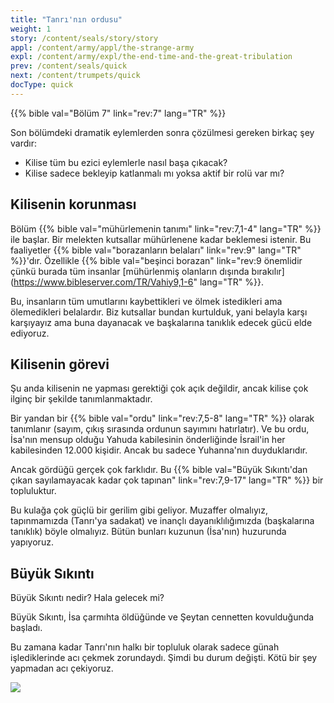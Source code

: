 ```yaml
---
title: "Tanrı'nın ordusu"
weight: 1
story: /content/seals/story/story
appl: /content/army/appl/the-strange-army
expl: /content/army/expl/the-end-time-and-the-great-tribulation
prev: /content/seals/quick
next: /content/trumpets/quick
docType: quick
---
```


{{% bible val="Bölüm 7" link="rev:7" lang="TR" %}}

Son bölümdeki dramatik eylemlerden sonra çözülmesi gereken birkaç şey vardır:
- Kilise tüm bu ezici eylemlerle nasıl başa çıkacak?
- Kilise sadece bekleyip katlanmalı mı yoksa aktif bir rolü var mı?

## Kilisenin korunması

Bölüm {{% bible val="mühürlemenin tanımı" link="rev:7,1-4" lang="TR" %}} ile başlar. Bir melekten kutsallar mühürlenene kadar beklemesi istenir. Bu faaliyetler {{% bible val="borazanların belaları" link="rev:9" lang="TR" %}}'dır. Özellikle {{% bible val="beşinci borazan" link="rev:9 önemlidir çünkü burada tüm insanlar [mühürlenmiş olanların dışında bırakılır](https://www.bibleserver.com/TR/Vahiy9,1-6" lang="TR" %}}.

Bu, insanların tüm umutlarını kaybettikleri ve ölmek istedikleri ama ölemedikleri belalardır. Biz kutsallar bundan kurtulduk, yani belayla karşı karşıyayız ama buna dayanacak ve başkalarına tanıklık edecek gücü elde ediyoruz.

## Kilisenin görevi

Şu anda kilisenin ne yapması gerektiği çok açık değildir, ancak kilise çok ilginç bir şekilde tanımlanmaktadır.

Bir yandan bir {{% bible val="ordu" link="rev:7,5-8" lang="TR" %}} olarak tanımlanır (sayım, çıkış sırasında ordunun sayımını hatırlatır). Ve bu ordu, İsa'nın mensup olduğu Yahuda kabilesinin önderliğinde İsrail'in her kabilesinden 12.000 kişidir. Ancak bu sadece Yuhanna'nın duyduklarıdır. 

Ancak gördüğü gerçek çok farklıdır. Bu {{% bible val="Büyük Sıkıntı'dan çıkan sayılamayacak kadar çok tapınan" link="rev:7,9-17" lang="TR" %}} bir topluluktur. 

Bu kulağa çok güçlü bir gerilim gibi geliyor. Muzaffer olmalıyız, tapınmamızda (Tanrı'ya sadakat) ve inançlı dayanıklılığımızda (başkalarına tanıklık) böyle olmalıyız. Bütün bunları kuzunun (İsa'nın) huzurunda yapıyoruz.

## Büyük Sıkıntı

Büyük Sıkıntı nedir? Hala gelecek mi? 

Büyük Sıkıntı, İsa çarmıhta öldüğünde ve Şeytan cennetten kovulduğunda başladı.

Bu zamana kadar Tanrı'nın halkı bir topluluk olarak sadece günah işlediklerinde acı çekmek zorundaydı. Şimdi bu durum değişti. Kötü bir şey yapmadan acı çekiyoruz.

![](/image/Drangsal_tr.jpg)